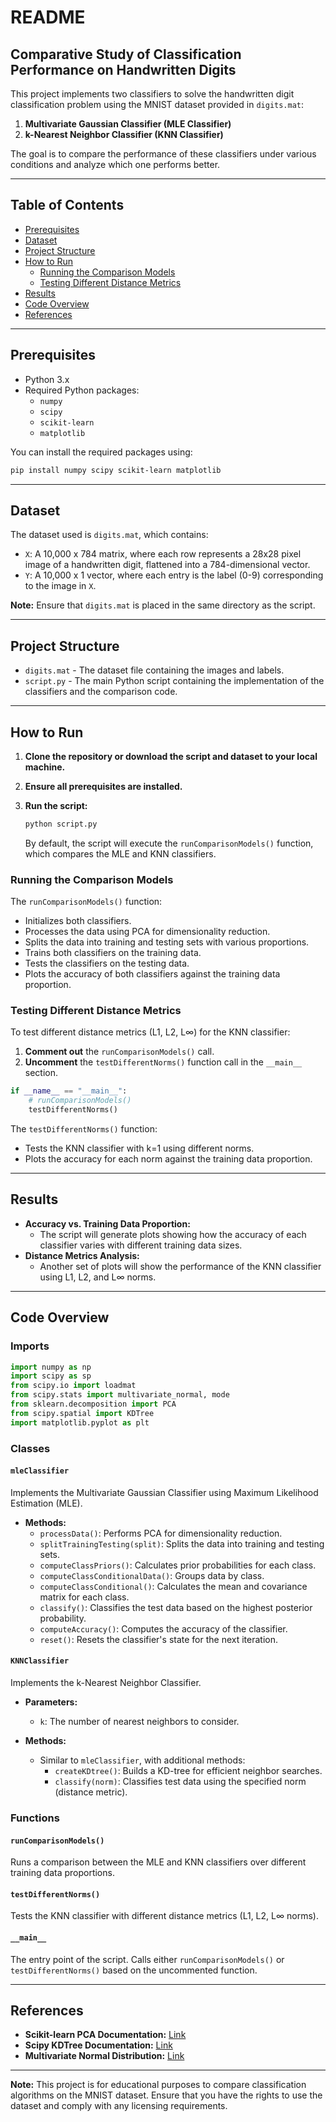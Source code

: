 # README

## Comparative Study of Classification Performance on Handwritten Digits

This project implements two classifiers to solve the handwritten digit classification problem using the MNIST dataset provided in `digits.mat`:

1. **Multivariate Gaussian Classifier (MLE Classifier)**
2. **k-Nearest Neighbor Classifier (KNN Classifier)**

The goal is to compare the performance of these classifiers under various conditions and analyze which one performs better.

---

## Table of Contents

- [Prerequisites](#prerequisites)
- [Dataset](#dataset)
- [Project Structure](#project-structure)
- [How to Run](#how-to-run)
  - [Running the Comparison Models](#running-the-comparison-models)
  - [Testing Different Distance Metrics](#testing-different-distance-metrics)
- [Results](#results)
- [Code Overview](#code-overview)
- [References](#references)

---

## Prerequisites

- Python 3.x
- Required Python packages:
  - `numpy`
  - `scipy`
  - `scikit-learn`
  - `matplotlib`

You can install the required packages using:

```bash
pip install numpy scipy scikit-learn matplotlib
```

---

## Dataset

The dataset used is `digits.mat`, which contains:

- `X`: A 10,000 x 784 matrix, where each row represents a 28x28 pixel image of a handwritten digit, flattened into a 784-dimensional vector.
- `Y`: A 10,000 x 1 vector, where each entry is the label (0-9) corresponding to the image in `X`.

**Note:** Ensure that `digits.mat` is placed in the same directory as the script.

---

## Project Structure

- `digits.mat` - The dataset file containing the images and labels.
- `script.py` - The main Python script containing the implementation of the classifiers and the comparison code.

---

## How to Run

1. **Clone the repository or download the script and dataset to your local machine.**

2. **Ensure all prerequisites are installed.**

3. **Run the script:**

   ```bash
   python script.py
   ```

   By default, the script will execute the `runComparisonModels()` function, which compares the MLE and KNN classifiers.

### Running the Comparison Models

The `runComparisonModels()` function:

- Initializes both classifiers.
- Processes the data using PCA for dimensionality reduction.
- Splits the data into training and testing sets with various proportions.
- Trains both classifiers on the training data.
- Tests the classifiers on the testing data.
- Plots the accuracy of both classifiers against the training data proportion.

### Testing Different Distance Metrics

To test different distance metrics (L1, L2, L∞) for the KNN classifier:

1. **Comment out** the `runComparisonModels()` call.
2. **Uncomment** the `testDifferentNorms()` function call in the `__main__` section.

```python
if __name__ == "__main__":
    # runComparisonModels()
    testDifferentNorms()
```

The `testDifferentNorms()` function:

- Tests the KNN classifier with k=1 using different norms.
- Plots the accuracy for each norm against the training data proportion.

---

## Results

- **Accuracy vs. Training Data Proportion:**
  - The script will generate plots showing how the accuracy of each classifier varies with different training data sizes.
- **Distance Metrics Analysis:**
  - Another set of plots will show the performance of the KNN classifier using L1, L2, and L∞ norms.

---

## Code Overview

### Imports

```python
import numpy as np
import scipy as sp
from scipy.io import loadmat
from scipy.stats import multivariate_normal, mode
from sklearn.decomposition import PCA
from scipy.spatial import KDTree
import matplotlib.pyplot as plt
```

### Classes

#### `mleClassifier`

Implements the Multivariate Gaussian Classifier using Maximum Likelihood Estimation (MLE).

- **Methods:**
  - `processData()`: Performs PCA for dimensionality reduction.
  - `splitTrainingTesting(split)`: Splits the data into training and testing sets.
  - `computeClassPriors()`: Calculates prior probabilities for each class.
  - `computeClassConditionalData()`: Groups data by class.
  - `computeClassConditional()`: Calculates the mean and covariance matrix for each class.
  - `classify()`: Classifies the test data based on the highest posterior probability.
  - `computeAccuracy()`: Computes the accuracy of the classifier.
  - `reset()`: Resets the classifier's state for the next iteration.

#### `KNNClassifier`

Implements the k-Nearest Neighbor Classifier.

- **Parameters:**
  - `k`: The number of nearest neighbors to consider.

- **Methods:**
  - Similar to `mleClassifier`, with additional methods:
    - `createKDtree()`: Builds a KD-tree for efficient neighbor searches.
    - `classify(norm)`: Classifies test data using the specified norm (distance metric).

### Functions

#### `runComparisonModels()`

Runs a comparison between the MLE and KNN classifiers over different training data proportions.

#### `testDifferentNorms()`

Tests the KNN classifier with different distance metrics (L1, L2, L∞ norms).

#### `__main__`

The entry point of the script. Calls either `runComparisonModels()` or `testDifferentNorms()` based on the uncommented function.

---

## References

- **Scikit-learn PCA Documentation:** [Link](https://scikit-learn.org/stable/modules/generated/sklearn.decomposition.PCA.html)
- **Scipy KDTree Documentation:** [Link](https://docs.scipy.org/doc/scipy/reference/generated/scipy.spatial.KDTree.html)
- **Multivariate Normal Distribution:** [Link](https://en.wikipedia.org/wiki/Multivariate_normal_distribution)

---

**Note:** This project is for educational purposes to compare classification algorithms on the MNIST dataset. Ensure that you have the rights to use the dataset and comply with any licensing requirements.